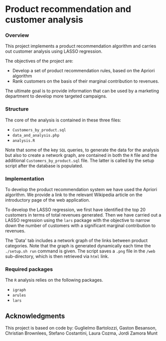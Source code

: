 # Product recommendation and customer analysis

### Overview

This project implements a product recommendation algorithm and carries out customer analysis using LASSO regression. 

The objectives of the project are:

- Develop a set of product recommendation rules, based on the Apriori algorithm
- Rank customers on the basis of their marginal contribution to revenues.

The ultimate goal is to provide information that can be used by a marketing department to develop more targeted campaigns.

### Structure

The core of the analysis is contained in these three files:

- `Customers_by_product.sql`
- `data_and_analysis.php`
- `analysis.R`

Note that some of the key `SQL` queries, to generate the data for the analysis but also to create a network graph, are contained in both the `R` file and the additional `Customers_by_product.sql` file. The latter is called by the setup script after the database is populated.

### Implementation

To develop the product recommendation system we have used the Apriori algorithm. We provide a link to the relevant Wikipedia article on the introductory page of the web application.

To develop the LASSO regression, we first have identified the top 20 customers in terms of total revenues generated. Then we have carried out a LASSO regression using the `lars` package with the objective to narrow down the number of customers with a significant marginal contribution to revenues. 

The 'Data' tab includes a network graph of the links between product categories. Note that the graph is generated dynamically each time the `./setup.sh run` command is given. The script saves a `.png` file in the `/web` sub-directory, which is then retrieved via `html` link.

### Required packages

The `R` analysis relies on the following packages. 

- `igraph`
- `arules`
- `lars`

## Acknowledgments

This project is based on code by: Guglielmo Bartolozzi, Gaston Besanson, Christian Brownlees, Stefano Costantini, Laura Cozma, Jordi Zamora Munt
